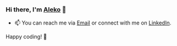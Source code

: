### Hi there, I'm [Aleko](https://alekodimitrov.com) 👋

- 📫 You can reach me via [Email](mailto:dimitrovaleko@gmail.com) or connect with me on [LinkedIn](https://www.linkedin.com/in/alekodimitrov).

Happy coding! 🌟
